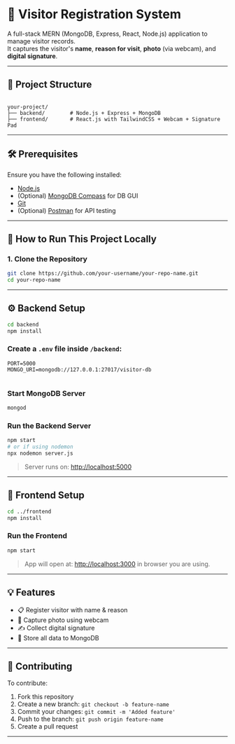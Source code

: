 
# 🧾 Visitor Registration System

A full-stack MERN (MongoDB, Express, React, Node.js) application to manage visitor records.  
It captures the visitor's **name**, **reason for visit**, **photo** (via webcam), and **digital signature**.

---

## 📁 Project Structure

```

your-project/
├── backend/        # Node.js + Express + MongoDB
├── frontend/       # React.js with TailwindCSS + Webcam + Signature Pad

````

---

## 🛠️ Prerequisites

Ensure you have the following installed:

- [Node.js](https://nodejs.org)
- (Optional) [MongoDB Compass](https://www.mongodb.com/products/compass) for DB GUI
- [Git](https://git-scm.com)
- (Optional) [Postman](https://www.postman.com) for API testing
 
---

## 🚀 How to Run This Project Locally

### 1. Clone the Repository

```bash
git clone https://github.com/your-username/your-repo-name.git
cd your-repo-name
````

---

## ⚙️ Backend Setup

```bash
cd backend
npm install
```

### Create a `.env` file inside `/backend`:

```env
PORT=5000
MONGO_URI=mongodb://127.0.0.1:27017/visitor-db
 
```

### Start MongoDB Server

```bash
mongod
```

### Run the Backend Server

```bash
npm start
# or if using nodemon
npx nodemon server.js
```

> Server runs on: [http://localhost:5000](http://localhost:5000)

---

## 🎨 Frontend Setup

```bash
cd ../frontend
npm install
```

### Run the Frontend

```bash
npm start
```

> App will open at: [http://localhost:3000](http://localhost:3000)
in browser you are using.
---

## 💡 Features

* 📋 Register visitor with name & reason
* 📸 Capture photo using webcam
* ✍️ Collect digital signature
* 🧾 Store all data to MongoDB
 
---

 
## 🤝 Contributing

To contribute:

1. Fork this repository
2. Create a new branch: `git checkout -b feature-name`
3. Commit your changes: `git commit -m 'Added feature'`
4. Push to the branch: `git push origin feature-name`
5. Create a pull request

---
 

 
